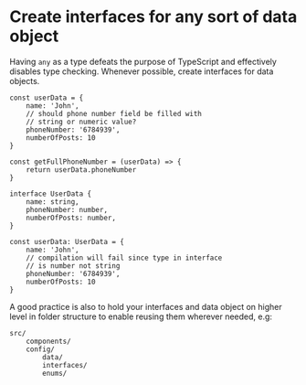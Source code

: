 # Create interfaces for any sort of data object

Having `any` as a type defeats the purpose of TypeScript and effectively disables type checking. Whenever possible, create interfaces for data objects.

```
const userData = {
	name: 'John',
	// should phone number field be filled with
	// string or numeric value?
	phoneNumber: '6784939',
	numberOfPosts: 10
}

const getFullPhoneNumber = (userData) => {
	return userData.phoneNumber
}
```

```
interface UserData {
	name: string,
	phoneNumber: number,
	numberOfPosts: number,
}

const userData: UserData = {
	name: 'John',
	// compilation will fail since type in interface
	// is number not string
	phoneNumber: '6784939',
	numberOfPosts: 10
}
```

A good practice is also to hold your interfaces and data object on higher level in folder structure to enable reusing them wherever needed, e.g:

    src/
    	components/
    	config/
    		data/
    		interfaces/
    		enums/
